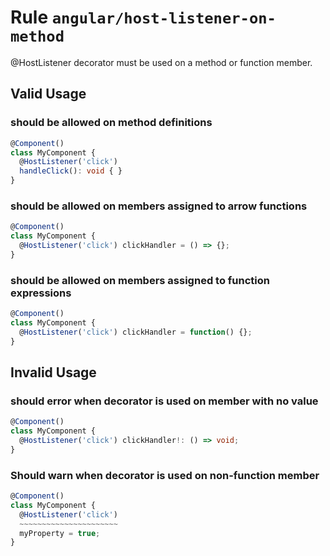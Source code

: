 # Rule `angular/host-listener-on-method`

@HostListener decorator must be used on a method or function member.

## Valid Usage

### should be allowed on method definitions

```ts
@Component()
class MyComponent {
  @HostListener('click')
  handleClick(): void { }
}
```


### should be allowed on members assigned to arrow functions

```ts
@Component()
class MyComponent {
  @HostListener('click') clickHandler = () => {};
}
```


### should be allowed on members assigned to function expressions

```ts
@Component()
class MyComponent {
  @HostListener('click') clickHandler = function() {};
}
```



## Invalid Usage

### should error when decorator is used on member with no value

```ts
@Component()
class MyComponent {
  @HostListener('click') clickHandler!: () => void;
}
```


### Should warn when decorator is used on non-function member

```ts
@Component()
class MyComponent {
  @HostListener('click')
  ~~~~~~~~~~~~~~~~~~~~~~
  myProperty = true;
}
```


